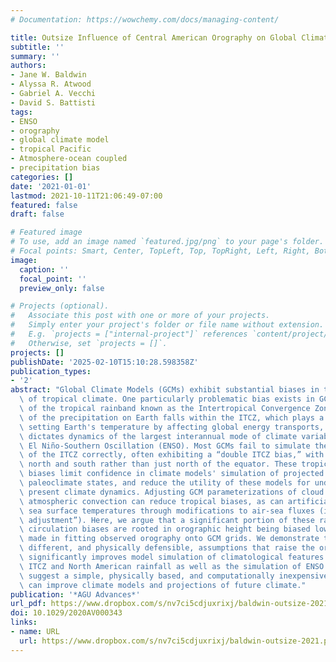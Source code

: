```yaml
---
# Documentation: https://wowchemy.com/docs/managing-content/

title: Outsize Influence of Central American Orography on Global Climate
subtitle: ''
summary: ''
authors:
- Jane W. Baldwin
- Alyssa R. Atwood
- Gabriel A. Vecchi
- David S. Battisti
tags:
- ENSO
- orography
- global climate model
- tropical Pacific
- Atmosphere-ocean coupled
- precipitation bias
categories: []
date: '2021-01-01'
lastmod: 2021-10-11T21:06:49-07:00
featured: false
draft: false

# Featured image
# To use, add an image named `featured.jpg/png` to your page's folder.
# Focal points: Smart, Center, TopLeft, Top, TopRight, Left, Right, BottomLeft, Bottom, BottomRight.
image:
  caption: ''
  focal_point: ''
  preview_only: false

# Projects (optional).
#   Associate this post with one or more of your projects.
#   Simply enter your project's folder or file name without extension.
#   E.g. `projects = ["internal-project"]` references `content/project/deep-learning/index.md`.
#   Otherwise, set `projects = []`.
projects: []
publishDate: '2025-02-10T15:10:28.598358Z'
publication_types:
- '2'
abstract: "Global Climate Models (GCMs) exhibit substantial biases in their simulation\
  \ of tropical climate. One particularly problematic bias exists in GCMs' simulation\
  \ of the tropical rainband known as the Intertropical Convergence Zone (ITCZ). Much\
  \ of the precipitation on Earth falls within the ITCZ, which plays a key role in\
  \ setting Earth's temperature by affecting global energy transports, and partially\
  \ dictates dynamics of the largest interannual mode of climate variability: The\
  \ El Niño-Southern Oscillation (ENSO). Most GCMs fail to simulate the mean state\
  \ of the ITCZ correctly, often exhibiting a “double ITCZ bias,” with rainbands both\
  \ north and south rather than just north of the equator. These tropical mean state\
  \ biases limit confidence in climate models' simulation of projected future and\
  \ paleoclimate states, and reduce the utility of these models for understanding\
  \ present climate dynamics. Adjusting GCM parameterizations of cloud processes and\
  \ atmospheric convection can reduce tropical biases, as can artificially correcting\
  \ sea surface temperatures through modifications to air-sea fluxes (i.e., “flux\
  \ adjustment”). Here, we argue that a significant portion of these rainfall and\
  \ circulation biases are rooted in orographic height being biased low due to assumptions\
  \ made in fitting observed orography onto GCM grids. We demonstrate that making\
  \ different, and physically defensible, assumptions that raise the orographic height\
  \ significantly improves model simulation of climatological features such as the\
  \ ITCZ and North American rainfall as well as the simulation of ENSO. These findings\
  \ suggest a simple, physically based, and computationally inexpensive method that\
  \ can improve climate models and projections of future climate."
publication: '*AGU Advances*'
url_pdf: https://www.dropbox.com/s/nv7ci5cdjuxrixj/baldwin-outsize-2021.pdf?dl=0
doi: 10.1029/2020AV000343
links:
- name: URL
  url: https://www.dropbox.com/s/nv7ci5cdjuxrixj/baldwin-outsize-2021.pdf?dl=0
---
```

